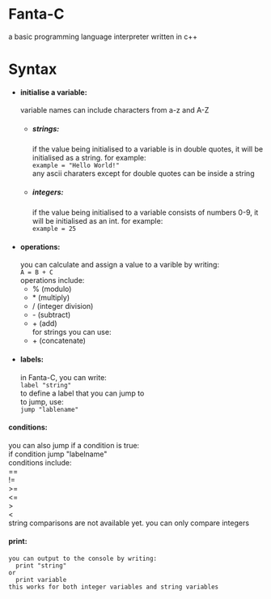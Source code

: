 # Fanta-C  
a basic programming language interpreter written in c++  
# Syntax  
* #### initialise a variable:  
  variable names can include characters from a-z and A-Z  
   * ##### strings:  
      if the value being initialised to a variable is in double quotes, it will be initialised as a string. for example:  
      ```example = "Hello World!"```  
      any ascii charaters except for double quotes can be inside a string  
   * ##### integers:  
      if the value being initialised to a variable consists of numbers 0-9, it will be initialised as an int. for example:  
      ```example = 25```  
*  #### operations:
    you can calculate and assign a value to a varible by writing:  
    ```A = B + C```  
  operations include:  
    * % (modulo)  
    * \* (multiply)  
    * / (integer division)  
    * \- (subtract)  
    * \+ (add)  
    for strings you can use:  
    * \+ (concatenate)  
* #### labels:  
  in Fanta-C, you can write:  
   ```label "string"```  
  to define a label that you can jump to  
  to jump, use:  
  ```jump "lablename"```  
#### conditions:  
  you can also jump if a condition is true:  
    if condition jump "labelname"  
  conditions include:  
    ==  
    !=  
    >=  
    <=  
    >  
    <  
  string comparisons are not available yet. you can only compare integers  
 #### print:  
    you can output to the console by writing:  
      print "string"  
    or  
      print variable  
    this works for both integer variables and string variables  
    
